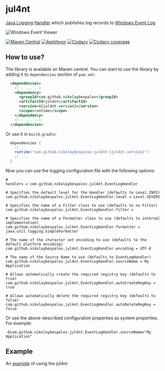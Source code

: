# jul4nt

[Java Logging] [Handler] which publishes log records to [Windows Event Log]

![Windows Event Viewer](http://www.reviversoft.com/blog/wp-content/uploads/2013/12/Windows_XP_Event_Viewer.png)

[![Maven Central](https://maven-badges.herokuapp.com/maven-central/com.github.nikolaybespalov/jul4nt/badge.svg)](https://maven-badges.herokuapp.com/maven-central/com.github.nikolaybespalov/jul4nt)
[![AppVeyor](https://ci.appveyor.com/api/projects/status/github/nikolaybespalov/jul4nt?svg=true)](https://ci.appveyor.com/project/nikolaybespalov/jul4nt)
[![Codacy](https://api.codacy.com/project/badge/Grade/5a4bb3b313a14dcd931c9b7532252baa)](https://www.codacy.com/app/nikolaybespalov/jul4nt)
[![Codacy coverage](https://img.shields.io/codacy/coverage/85097ba49291416b9a0da2881c242b9e.svg)](https://www.codacy.com/app/nikolaybespalov/jul4nt)


## How to use?

The library is available on Maven central. You can start to use the library by adding it to `dependencies` section of `pom.xml`:
```xml
  <dependencies>
    <!-- ... -->
    <dependency>
      <groupId>com.github.nikolaybespalov</groupId>
      <artifactId>jul4nt</artifactId>
      <version>${jul4nt.version}</version>
      <scope>runtime</scope>
    </dependency>
    <!-- ... -->
  </dependencies>
```

Or use it in `build.gradle`:
```java
  dependencies {
    // ...
    runtime("com.github.nikolaybespalov:jul4nt:{jul4nt.version}")
    // ...
  }
```

Now you can use the logging configuration file with the following options:
```properties
# 
handlers = com.github.nikolaybespalov.jul4nt.EventLogHandler

# Specifies the default level for the Handler (defaults to Level.INFO)
com.github.nikolaybespalov.jul4nt.EventLogHandler.level = Level.SEVERE

# Specifies the name of a Filter class to use (defaults to no Filter)
com.github.nikolaybespalov.jul4nt.EventLogHandler.filter = 

# Specifies the name of a Formatter class to use (defaults to internal implementation)
com.github.nikolaybespalov.jul4nt.EventLogHandler.formatter = java.util.logging.SimpleFormatter

# The name of the character set encoding to use (defaults to the default platform encoding)
com.github.nikolaybespalov.jul4nt.EventLogHandler.encoding = UTF-8

# The name of the Source Name to use (defaults to EventLogHandler)
com.github.nikolaybespalov.jul4nt.EventLogHandler.sourceName = My Application

# Allows automatically create the required registry key (defaults to true)
com.github.nikolaybespalov.jul4nt.EventLogHandler.autoCreateRegKey = true

# Allows automatically delete the required registry key (defaults to false)
com.github.nikolaybespalov.jul4nt.EventLogHandler.autoDeleteRegKey = false
```

Or use the above-described configuration properties as system properties. For example:
```properties
-Dcom.github.nikolaybespalov.jul4nt.EventLogHandler.sourceName="My Application"
```

## Example
An [example](https://github.com/nikolaybespalov/jul4nt-example) of using the jul4nt

[Java Logging]: https://docs.oracle.com/javase/8/docs/technotes/guides/logging/overview.html "Java Logging"
[Handler]: https://docs.oracle.com/javase/8/docs/api/java/util/logging/Handler.html "Handler"
[Windows Event Log]: https://msdn.microsoft.com/ru-ru/library/windows/desktop/aa385780(v=vs.85).aspx "Windows Event Log"
